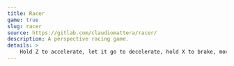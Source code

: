 ```yaml
---
title: Racer
game: true
slug: racer
source: https://gitlab.com/claudiomattera/racer/
description: A perspective racing game.
details: >
    Hold Z to accelerate, let it go to decelerate, hold X to brake, move left and right with the directional buttons, and try to stay on the road.
---
```

